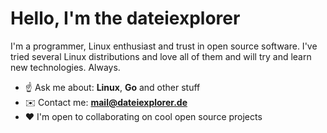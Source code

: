 # Hello, I'm the dateiexplorer 

I'm a programmer, Linux enthusiast and trust in open source software. I've
tried several Linux distributions and love all of them and will try and learn
new technologies. Always. 

- ☝️ Ask me about: **Linux**, **Go** and other stuff
- ✉️ Contact me: **mail@dateiexplorer.de**
- ❤️ I'm open to collaborating on cool open source projects


